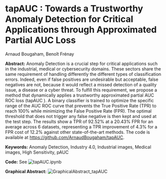 # tapAUC : Towards a Trustworthy  Anomaly Detection for Critical Applications through Approximated Partial AUC Loss
Arnaud Bougaham, Benoît Frénay

**Abstract:**
Anomaly Detection is a crucial step for critical applications such in the industrial, medical or cybersecurity domains. These sectors share the same requirement of handling differently the different types of classification errors. Indeed, even if false positives are undesirable but acceptable, false negatives are not, because it would reflect a missed detection of a quality issue, a disease or a cyber threat. To fulfill this requirement, we propose a method that dynamically applies a trustworthy approximated partial AUC ROC loss (tapAUC ). A binary classifier is trained to optimize the specific range of the AUC ROC curve that prevents the True Positive Rate (TPR) to reach 100% while minimizing the False Positive Rate (FPR). The optimal threshold that does not trigger any false negative is then kept and used at the test step. The results show a TPR of 92.52% at a 20.43% FPR for an average across 6 datasets, representing a TPR improvement of 4.3% for a FPR cost of 12.2% against other state-of-the-art methods. The code is available at https://github.com/ArnaudBougaham/tapAUC.

**Keywords:** Anomaly Detection, Industry 4.0, Industrial images, Medical images, High Sensitivity, pAUC

**Code:** See ![tapAUC.ipynb](https://github.com/ArnaudBougaham/tapAUC/blob/main/tapAUC.ipynb)

**Graphical Abstract:**
![GraphicalAbstract_tapAUC](https://github.com/user-attachments/assets/7023fa03-85c3-42ec-ab80-9b0ee7787310)

